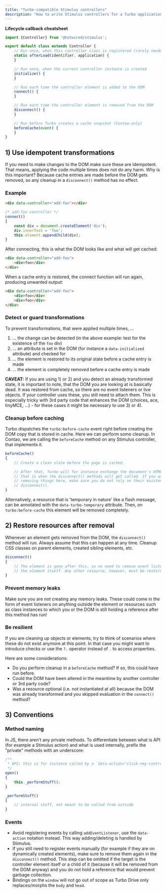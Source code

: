 ```yaml
---
title: "Turbo-compatible Stimulus controllers"
description: "How to write Stimulus controllers for a Turbo application (that don't suck)"
---
```


**Lifecycle callback cheatsheet**

```js
import {Controller} from '@hotwired/stimulus';

export default class extends Controller {
    // Run once, when this controller class is registered (rarely needed)
    static afterLoad(identifier, application) {
    }

    // Run once, when the current controller instance is created
    initialize() {
    }

    // Run each time the controller element is added to the DOM
    connect() {
    }

    // Run each time the controller element is removed from the DOM
    disconnect() {
    }

    // Run before Turbo creates a cache snapshot (Contao-only)
    beforeCache(event) {
    }
}

```

## 1) Use idempotent transformations

If you need to make changes to the DOM make sure these are idempotent. That means, applying the code multiple times does
not do any harm. Why is this important? Because cache entries are made before the DOM gets removed, so any cleanup in a
`disconnect()` method has no effect.

### Example

```html
<div data-controller="add-foo"></div>
```

```js
/* add-foo controller */
connect()
{
    const div = document.createElement('div');
    div.innerText = 'foo';
    this.element.appendChild(div);
}
```

After connecting, this is what the DOM looks like and what will get cached:

```html
<div data-controller="add-foo">
    <div>foo</div>
</div>
```

When a cache entry is restored, the connect function will run again, producing unwanted output:

```html
<div data-controller="add-foo">
    <div>foo</div>
    <div>foo</div>
</div>
```

### Detect or guard transformations

To prevent transformations, that were applied multiple times, …

1) … the change can be detected (in the above example: test for the existence of the `foo` div)
2) … an attribute is set in the DOM (for instance a `data-initialized` attribute) and checked for
3) … the element is restored to its original state before a cache entry is made
4) … the element is completely removed before a cache entry is made

**CAVEAT:** If you are using 1) or 2) and you detect an already transformed state, it is important to note, that the DOM
you are looking at is basically dead. It was restored from cache, so there are no event listeners or live objects. If
your controller uses these, you still need to attach them. This is especially tricky with 3rd party code that enhances
the DOM (choices, ace, tinyMCE, …) - for these cases it might be necessary to use 3) or 4).

### Cleanup before caching

Turbo dispatches the `turbo:before-cache` event right before creating the DOM copy that is stored in cache. Here we can
perform some cleanup. In Contao, we are calling the `beforeCache` method on any Stimulus controller, that implements it.

```js
beforeCache()
{
    // Create a clean slate before the page is cached.

    // After that, Turbo will for instance exchange the document's HTML - and
    // that is when the disconnect() methods will get called. If you are already
    // removing things here, make sure you do not rely on their existence during
    // disconnect().
}
```

Alternatively, a resource that is 'temporary in nature' like a flash message, can be annotated with the
`data-turbo-temporary` attribute. Then, on `turbo:before-cache` this element will be removed completely.

## 2) Restore resources after removal

Whenever an element gets removed from the DOM, the `disconnect()` method will run. Always assume that this can happen at
any time. Cleanup CSS classes on parent elements, created sibling elements, etc.

```js
disconnect()
{
    // The element is gone after this, so no need to remove event listeners on
    // the element itself. Any other resource, however, must be restored/removed.
}
```

### Prevent memory leaks

Make sure you are not creating any memory leaks. These could come in the form of event listeners on anything outside the
element or resources such as class instances to which you or the DOM is still holding a reference after this method has
run!

### Be resilient

If you are cleaning up objects or elements, try to think of scenarios where these do not exist anymore at this point. In
that case you might want to introduce checks or use the `?.` operator instead of `.` to access properties.

Here are some considerations:

* Do you perform cleanup in a `beforeCache` method? If so, this could have run before.
* Could the DOM have been altered in the meantime by another controller or 3rd party code?
* Was a resource optional (i.e. not instantiated at all) because the DOM was already transformed and you skipped
  evaluation in the `connect()` method?

## 3) Conventions

### Method naming

In JS, there aren't any private methods. To differentiate between what is API (for example a Stimulus action) and what
is used internally, prefix the "private" methods with an underscore:

```js
/**
 * API; this is for instance called by a `data-action="click->my-controller#open"`.
 */
open()
{
    this._performStuff();
}

_performStuff()
{
    // internal stuff, not meant to be called from outside
}
```

### Events

* Avoid registering events by calling `addEventListener`, use the `data-action` notation instead. This way
  adding/deleting is handled by Stimulus.
* If you still need to register events manually (for example if they are on dynamically created elements), make sure to
  remove them again in the `disconnect()` method. This step can be omitted if the target is the controller element
  itself or a child of it (because it will be removed from the DOM anyway) and you do not hold a reference that would
  prevent garbage collection.
* Bindings on the `window` will not go out of scope as Turbo Drive only replaces/morphs the `body` and `head`.

